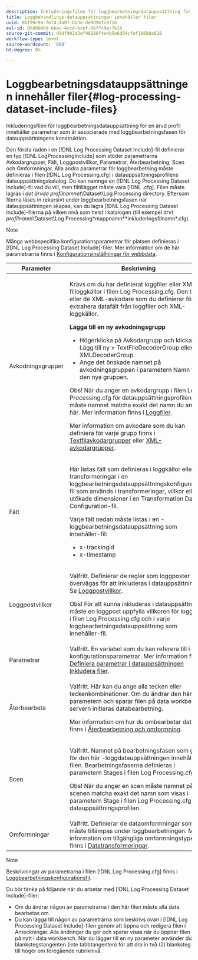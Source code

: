 ```yaml
---
description: Inkluderingsfilen för loggbearbetningsdatauppsättning för en ärvd profil innehåller parametrar som är associerade med loggbearbetningsfasen för datauppsättningens konstruktion.
title: Loggbehandlings-datauppsättningen innehåller filer
uuid: 8bf99c9a-f674-4a07-bb3e-de0d9efc9716
exl-id: 06d8046d-6bac-4ccd-bcef-06f7c9ec7619
source-git-commit: d9df90242ef96188f4e4b5e6d04cfef196b0a628
workflow-type: tm+mt
source-wordcount: '660'
ht-degree: 0%

---
```


# Loggbearbetningsdatauppsättningen innehåller filer{#log-processing-dataset-include-files}

Inkluderingsfilen för loggbearbetningsdatauppsättning för en ärvd profil innehåller parametrar som är associerade med loggbearbetningsfasen för datauppsättningens konstruktion.

Den första raden i en [!DNL Log Processing Dataset Include]-fil definierar en typ [!DNL LogProcessingInclude] som stöder parametrarna Avkodargrupper, Fält, Loggpostvillkor, Parametrar, Återbearbetning, Scen och Omformningar. Alla andra parametrar för loggbearbetning måste definieras i filen [!DNL Log Processing.cfg] i datauppsättningsprofilens datauppsättningskatalog. Du kan namnge en [!DNL Log Processing Dataset Include]-fil vad du vill, men filtillägget måste vara [!DNL .cfg]. Filen måste lagras i *det ärvda profilnamnet*\Dataset\Log Processing directory. Eftersom filerna läses in rekursivt under loggbearbetningsfasen när datauppsättningen skapas, kan du lagra [!DNL Log Processing Dataset Include]-filerna på vilken nivå som helst i katalogen (till exempel *ärvt profilnamn*\Dataset\Log Processing\*mappnamn*\*inkluderingsfilnamn*.cfg).

>[!NOTE]
>
>Många webbspecifika konfigurationsparametrar för platsen definieras i [!DNL Log Processing Dataset Include]-filer. Mer information om de här parametrarna finns i [Konfigurationsinställningar för webbdata](../../../../../home/c-dataset-const-proc/c-config-web-data/c-config-web-data.md#concept-9a306b65483a484bb3f6f3c1d7e77519).

<table id="table_E2112652CCD443E889A529EEDC4ADF1C"> 
 <thead> 
  <tr> 
   <th colname="col1" class="entry"> Parameter </th> 
   <th colname="col2" class="entry"> Beskrivning </th> 
  </tr> 
 </thead>
 <tbody> 
  <tr> 
   <td colname="col1"> Avkodningsgrupper </td> 
   <td colname="col2"> <p>Krävs om du har definierat loggfiler eller XML-filloggkällor i filen <span class="filepath"> Log Processing.cfg</span>. Den textfil eller de XML-avkodare som du definierar för att extrahera datafält från loggfiler och XML-loggkällor. </p> <p> <b>Lägga till en ny avkodningsgrupp</b> 
     <ul id="ul_54087499003C48C8B0AD9660A2F46EA9"> 
      <li id="li_E361861E61D246DDB3964C97CC5187E9"> Högerklicka på <span class="uicontrol"> Avkodargrupp</span> och klicka på <span class="uicontrol"> Lägg till ny</span> &gt; <span class="uicontrol"> TextFileDecoderGroup</span> eller <span class="uicontrol"> XMLDecoderGroup</span>. </li> 
      <li id="li_B2D61A0763AD4FEDB619BF9550EF4602"> Ange det önskade namnet på avkodningsgruppen i parametern Namn för den nya gruppen. </li> 
     </ul> </p> <p> <p>Obs!  När du anger en avkodargrupp i filen <span class="filepath"> Log Processing.cfg</span> för datauppsättningsprofilen måste namnet matcha exakt det namn du anger här. Mer information finns i <a href="../../../../../home/c-dataset-const-proc/c-log-proc-config-file/c-log-sources.md#concept-3d4fb817c057447d90f166b1183b461e"> Loggfiler</a>. </p> </p> <p> Mer information om avkodare som du kan definiera för varje grupp finns i <a href="../../../../../home/c-dataset-const-proc/c-dataset-inc-files/c-types-dataset-inc-files/c-log-proc-dataset-inc-files/c-text-file-dec-groups.md#concept-0db34988e17c41bfb1797f1d8e78aabd"> Textfilavkodargrupper</a> eller <a href="../../../../../home/c-dataset-const-proc/c-dataset-inc-files/c-types-dataset-inc-files/c-log-proc-dataset-inc-files/c-xml-dec-grps.md#concept-5eda5ab253724674832f6951e2a0d1c3"> XML-avkodargrupper</a>. </p> </td> 
  </tr> 
  <tr> 
   <td colname="col1"> Fält </td> 
   <td colname="col2"> <p>Här listas fält som definieras i <span class="wintitle"> loggkällor</span> eller <span class="wintitle"> transformeringar</span> i en <span class="wintitle"> loggbearbetningsdatauppsättningskonfiguration</span>-fil som används i transformeringar, villkor eller utökade dimensioner i en <span class="wintitle"> Transformation DataSet Configuration</span>-fil. </p> <p> Varje fält nedan måste listas i en <span class="wintitle">-loggbearbetningsdatauppsättning som innehåller</span>-fil: 
     <ul id="ul_D1BB18A80D874C0B9B54DA361698EB30"> 
      <li id="li_7E8B5B697BDA408DBE10D9A63AF295AC"> x-trackingid </li> 
      <li id="li_F5DEE90A596A4A1C86AF874653C4048C"> x-timestamp </li> 
     </ul> </p> </td> 
  </tr> 
  <tr> 
   <td colname="col1"> Loggpostvillkor </td> 
   <td colname="col2"> <p>Valfritt. Definierar de regler som loggposter ska övervägas för att inkluderas i datauppsättningen. Se <a href="../../../../../home/c-dataset-const-proc/c-log-proc-config-file/c-info-log-proc-param.md#concept-ecaff95cee4e40bc90f81e099c5fc934"> Loggpostvillkor</a>. </p> <p> <p>Obs!  För att kunna inkluderas i datauppsättningen måste en loggpost uppfylla villkoren <span class="wintitle"> för loggpost</span> i filen <span class="filepath"> Log Processing.cfg</span> och i varje <span class="wintitle"> loggbearbetningsdatauppsättning som innehåller</span>-fil. </p> </p> </td> 
  </tr> 
  <tr> 
   <td colname="col1"> Parametrar </td> 
   <td colname="col2"> Valfritt. En variabel som du kan referera till i andra konfigurationsparametrar. Mer information finns i <a href="../../../../../home/c-dataset-const-proc/c-dataset-inc-files/c-def-param-dataset-inc-files/c-def-param-dataset-inc-files.md#concept-5ad06acc8dc44bf2a99643fafdd56b50"> Definiera parametrar i datauppsättningen Inkludera filer</a>. </td> 
  </tr> 
  <tr> 
   <td colname="col1"> Återbearbeta </td> 
   <td colname="col2"> <p>Valfritt. Här kan du ange alla tecken eller teckenkombinationer. Om du ändrar den här parametern och sparar filen på data workbench-servern initieras databearbetning. </p> <p> Mer information om hur du ombearbetar data finns i <a href="../../../../../home/c-dataset-const-proc/c-reproc-retrans/c-unst-reproc-retrans.md"> Återbearbetning och omformning</a>. </p> </td> 
  </tr> 
  <tr> 
   <td colname="col1"> Scen </td> 
   <td colname="col2"> <p>Valfritt. Namnet på bearbetningsfasen som gäller för den här <span class="wintitle">-loggdatauppsättningen innehåller</span>-filen. Bearbetningsfaserna definieras i parametern Stages i filen <span class="filepath"> Log Processing.cfg</span>. </p> <p> <p>Obs!  När du anger en scen måste namnet på scenen matcha exakt det namn som visas i parametern Stage i filen <span class="filepath"> Log Processing.cfg</span> för datauppsättningsprofilen. </p> </p> </td> 
  </tr> 
  <tr> 
   <td colname="col1"> Omformningar </td> 
   <td colname="col2"> Valfritt. Definierar de dataomformningar som måste tillämpas under loggbearbetningen. Mer information om tillgängliga omformningstyper finns i <a href="../../../../../home/c-dataset-const-proc/c-data-trans/c-abt-transf.md"> Datatransformeringar</a>. </td> 
  </tr> 
 </tbody> 
</table>

>[!NOTE]
>
>Beskrivningar av parametrarna i filen [!DNL Log Processing.cfg] finns i [Loggbearbetningskonfigurationsfil](../../../../../home/c-dataset-const-proc/c-log-proc-config-file/c-abt-log-proc-config-file.md).

Du bör tänka på följande när du arbetar med [!DNL Log Processing Dataset Include]-filer:

* Om du ändrar någon av parametrarna i den här filen måste alla data bearbetas om.
* Du kan lägga till någon av parametrarna som beskrivs ovan i [!DNL Log Processing Dataset Include]-filen genom att öppna och redigera filen i Anteckningar. Alla ändringar du gör och sparar visas när du öppnar filen på nytt i data workbench. När du lägger till en ny parameter använder du blankstegstangenten (inte tabbtangenten) för att dra in två (2) blanksteg till höger om föregående rubriknivå.
